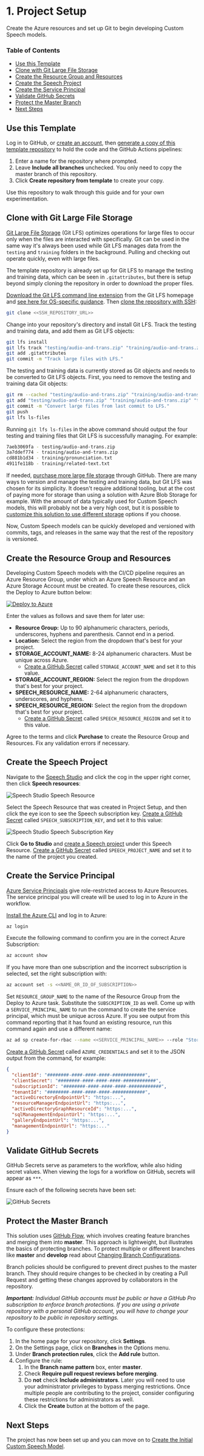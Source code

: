 # 1. Project Setup

Create the Azure resources and set up Git to begin developing Custom Speech models.

### Table of Contents

* [Use this Template](#Use-this-Template)
* [Clone with Git Large File Storage](#Clone-with-Git-Large-File-Storage)
* [Create the Resource Group and Resources](#Create-the-Resource-Group-and-Resources)
* [Create the Speech Project](#Create-the-Speech-Project)
* [Create the Service Principal](#Create-the-Service-Principal)
* [Validate GitHub Secrets](#Validate-GitHub-Secrets)
* [Protect the Master Branch](#Protect-the-Master-Branch)
* [Next Steps](#Next-Steps)

## Use this Template

Log in to GitHub, or [create an account](https://github.com/join), then [generate a copy of this template repository](https://github.com/KatieProchilo/CustomSpeechDevOpsSample/generate) to hold the code and the GitHub Actions pipelines:

1. Enter a name for the repository where prompted.
2. Leave **Include all branches** unchecked. You only need to copy the master branch of this repository.
3. Click **Create repository from template** to create your copy.

Use this repository to walk through this guide and for your own experimentation.

## Clone with Git Large File Storage

[Git Large File Storage](https://git-lfs.github.com/) (Git LFS) optimizes operations for large files to occur only when the files are interacted with specifically. Git can be used in the same way it's always been used while Git LFS manages data from the `testing` and `training` folders in the background. Pulling and checking out operate quickly, even with large files.

The template repository is already set up for Git LFS to manage the testing and training data, which can be seen in `.gitattributes`, but there is setup beyond simply cloning the repository in order to download the proper files.

[Download the Git LFS command line extension](https://github.com/git-lfs/git-lfs/releases/download/v2.10.0/git-lfs-windows-v2.10.0.exe) from the Git LFS homepage and [see here for OS-specific guidance](https://github.com/git-lfs/git-lfs/wiki/Installation). Then [clone the repository with SSH](https://help.github.com/en/github/creating-cloning-and-archiving-repositories/cloning-a-repository):

```bash
git clone <<SSH_REPOSITORY_URL>>
```

Change into your repository's directory and install Git LFS. Track the testing and training data, and add them as Git LFS objects:

```bash
git lfs install
git lfs track "testing/audio-and-trans.zip" "training/audio-and-trans.zip" "training/pronunciation.txt" "training/related-text.txt"
git add .gitattributes
git commit -m "Track large files with LFS."
```

The testing and training data is currently stored as Git objects and needs to be converted to Git LFS objects. First, you need to remove the testing and training data Git objects:

```bash
git rm --cached "testing/audio-and-trans.zip" "training/audio-and-trans.zip" "training/pronunciation.txt" "training/related-text.txt"
git add "testing/audio-and-trans.zip" "training/audio-and-trans.zip" "training/pronunciation.txt" "training/related-text.txt"
git commit -m "Convert large files from last commit to LFS."
git push
git lfs ls-files
```

Running `git lfs ls-files` in the above command should output the four testing and training files that Git LFS is successfully managing. For example:

```bash
7aeb3069fa - testing/audio-and-trans.zip
3a7ddef774 - training/audio-and-trans.zip
cd881b1d34 - training/pronunciation.txt
4911fe118b - training/related-text.txt
```

If needed, [purchase more large file storage](https://help.github.com/en/github/setting-up-and-managing-billing-and-payments-on-github/upgrading-git-large-file-storage) through GitHub. There are many ways to version and manage the testing and training data, but Git LFS was chosen for its simplicity. It doesn't require additional tooling, but at the cost of paying more for storage than using a solution with Azure Blob Storage for example. With the amount of data typically used for Custom Speech models, this will probably not be a very high cost, but it is possible to [customize this solution to use different storage](4-advanced-customization.md#Configure-Different-Data-Storage) options if you choose.

Now, Custom Speech models can be quickly developed and versioned with commits, tags, and releases in the same way that the rest of the repository is versioned.

## Create the Resource Group and Resources

Developing Custom Speech models with the CI/CD pipeline requires an Azure Resource Group, under which an Azure Speech Resource and an Azure Storage Account must be created. To create these resources, click the Deploy to Azure button below:

[![Deploy to Azure](https://aka.ms/deploytoazurebutton)](https://portal.azure.com/#create/Microsoft.Template/uri/https%3A%2F%2Fraw.githubusercontent.com%2FAzure-Samples%2FSpeech-Service-DevOps-Samples%2Fmaster%2Fazuredeploy.json)

Enter the values as follows and save them for later use:

* **Resource Group:** Up to 90 alphanumeric characters, periods, underscores, hyphens and parenthesis. Cannot end in a period.
* **Location:** Select the region from the dropdown that's best for your project.
* **STORAGE_ACCOUNT_NAME:** 8-24 alphanumeric characters. Must be unique across Azure.
    * [Create a GitHub Secret](https://help.github.com/en/actions/configuring-and-managing-workflows/creating-and-storing-encrypted-secrets#creating-encrypted-secrets) called `STORAGE_ACCOUNT_NAME` and set it to this value.
* **STORAGE_ACCOUNT_REGION:** Select the region from the dropdown that's best for your project.
* **SPEECH_RESOURCE_NAME:** 2-64 alphanumeric characters, underscores, and hyphens.
* **SPEECH_RESOURCE_REGION:** Select the region from the dropdown that's best for your project.
    * [Create a GitHub Secret](https://help.github.com/en/actions/configuring-and-managing-workflows/creating-and-storing-encrypted-secrets#creating-encrypted-secrets) called `SPEECH_RESOURCE_REGION` and set it to this value.

Agree to the terms and click **Purchase** to create the Resource Group and Resources. Fix any validation errors if necessary.

## Create the Speech Project

Navigate to the [Speech Studio](https://speech.microsoft.com/portal/) and click the cog in the upper right corner, then click **Speech resources**:

![Speech Studio Speech Resource](../images/SpeechStudioSpeechResources.png)

Select the Speech Resource that was created in Project Setup, and then click the eye icon to see the Speech subscription key. [Create a GitHub Secret](https://help.github.com/en/actions/configuring-and-managing-workflows/creating-and-storing-encrypted-secrets#creating-encrypted-secrets) called `SPEECH_SUBSCRIPTION_KEY`, and set it to this value:

![Speech Studio Speech Subscription Key](../images/SpeechStudioSubscriptionKey.png)

Click **Go to Studio** and [create a Speech project](https://docs.microsoft.com/en-us/azure/cognitive-services/speech-service/how-to-custom-speech#how-to-create-a-project) under this Speech Resource. [Create a GitHub Secret](https://help.github.com/en/actions/configuring-and-managing-workflows/creating-and-storing-encrypted-secrets#creating-encrypted-secrets) called `SPEECH_PROJECT_NAME` and set it to the name of the project you created.

## Create the Service Principal

[Azure Service Principals](https://docs.microsoft.com/en-us/cli/azure/create-an-azure-service-principal-azure-cli?toc=%2Fazure%2Fazure-resource-manager%2Ftoc.json&view=azure-cli-latest) give role-restricted access to Azure Resources. The service principal you will create will be used to log in to Azure in the workflow.

[Install the Azure CLI](https://docs.microsoft.com/en-us/cli/azure/install-azure-cli?view=azure-cli-latest) and log in to Azure:

```bash
az login
```

Execute the following command to confirm you are in the correct Azure Subscription:

```bash
az account show
```

If you have more than one subscription and the incorrect subscription is selected, set the right subscription with:

```bash
az account set -s <<NAME_OR_ID_OF_SUBSCRIPTION>>
```

Set `RESOURCE_GROUP_NAME` to the name of the Resource Group from the Deploy to Azure task. Substitute the `SUBSCRIPTION_ID` as well. Come up with a `SERVICE_PRINCIPAL_NAME` to run the command to create the service principal, which must be unique across Azure. If you see output from this command reporting that it has found an existing resource, run this command again and use a different name:

```bash
az ad sp create-for-rbac --name <<SERVICE_PRINCIPAL_NAME>> --role "Storage Blob Data Contributor" --scopes /subscriptions/<<SUBSCRIPTION_ID>>/resourceGroups/<<RESOURCE_GROUP_NAME>> --sdk-auth
```

[Create a GitHub Secret](https://help.github.com/en/actions/configuring-and-managing-workflows/creating-and-storing-encrypted-secrets#creating-encrypted-secrets) called `AZURE_CREDENTIALS` and set it to the JSON output from the command, for example:

```json
{
  "clientId": "########-####-####-####-############",
  "clientSecret": "########-####-####-####-############",
  "subscriptionId": "########-####-####-####-############",
  "tenantId": "########-####-####-####-############",
  "activeDirectoryEndpointUrl": "https:...",
  "resourceManagerEndpointUrl": "https:...",
  "activeDirectoryGraphResourceId": "https:...",
  "sqlManagementEndpointUrl": "https:...",
  "galleryEndpointUrl": "https:...",
  "managementEndpointUrl": "https:..."
}
```

## Validate GitHub Secrets

GitHub Secrets serve as parameters to the workflow, while also hiding secret values. When viewing the logs for a workflow on GitHub, secrets will appear as `***`.

Ensure each of the following secrets have been set:

![GitHub Secrets](../images/GitHubSecrets.png)

## Protect the Master Branch

This solution uses [GitHub Flow](https://guides.github.com/introduction/flow/), which involves creating feature branches and merging them into **master**. This approach is lightweight, but illustrates the basics of protecting branches. To protect multiple or different branches like **master** and **develop** read about [Changing Branch Configurations](4-advanced-customization.md#Changing-Branch-Configurations).

Branch policies should be configured to prevent direct pushes to the master branch. They should require changes to be checked in by creating a Pull Request and getting these changes approved by collaborators in the repository.

***Important:*** *Individual GitHub accounts must be public or have a GitHub Pro subscription to enforce branch protections. If you are using a private repository with a personal GitHub account, you will have to change your repository to be public in repository settings.*

To configure these protections:

1. In the home page for your repository, click **Settings**.
2. On the Settings page, click on **Branches** in the Options menu.
3. Under **Branch protection rules**, click the **Add rule** button.
4. Configure the rule:
    1. In the **Branch name pattern** box, enter **master**.
    2. Check **Require pull request reviews before merging**.
    3. Do **not** check **Include administrators**. Later you will need to use your administrator privileges to bypass merging restrictions. Once multiple people are contributing to the project, consider configuring these restrictions for administrators as well.
    4. Click the **Create** button at the bottom of the page.

## Next Steps

The project has now been set up and you can move on to [Create the Initial Custom Speech Model](./2-create-the-initial-custom-speech-model.md).